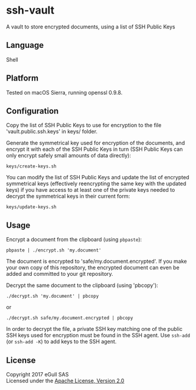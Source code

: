# ssh-vault
A vault to store encrypted documents, using a list of SSH Public Keys

## Language

Shell

## Platform

Tested on macOS Sierra, running openssl 0.9.8.

## Configuration

Copy the list of SSH Public Keys to use for encryption to the file
'vault.public.ssh.keys' in keys/ folder.

Generate the symmetrical key used for encryption of the documents,
and encrypt it with each of the SSH Public Keys in turn (SSH Public
Keys can only encrypt safely small amounts of data directly):

```
keys/create-keys.sh
```

You can modify the list of SSH Public Keys and update the list of encrypted
symmetrical keys (effectively reencrypting the same key with the updated keys)
if you have access to at least one of the private keys needed to decrypt the
symmetrical keys in their current form:

```
keys/update-keys.sh
```

## Usage

Encrypt a document from the clipboard (using `pbpaste`):

```
pbpaste | ./encrypt.sh 'my.document'
```

The document is encrypted to 'safe/my.document.encrypted'.
If you make your own copy of this repository, the encrypted document
can even be added and committed to your git repository.

Decrypt the same document to the clipboard (using 'pbcopy'):

```
./decrypt.sh 'my.document' | pbcopy
```

or

```
./decrypt.sh safe/my.document.encrypted | pbcopy
```

In order to decrypt the file, a private SSH key matching one of the
public SSH keys used for encryption must be found in the SSH agent.
Use `ssh-add` (or `ssh-add -K`) to add keys to the SSH agent.

## License

Copyright 2017 eGull SAS  
Licensed under the [Apache License, Version 2.0][APACHE2]

[APACHE2]: http://www.apache.org/licenses/LICENSE-2.0
